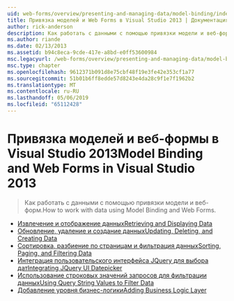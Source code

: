 ```yaml
---
uid: web-forms/overview/presenting-and-managing-data/model-binding/index
title: Привязка моделей и Web Forms в Visual Studio 2013 | Документация Майкрософт
author: rick-anderson
description: Как работать с данными с помощью привязки модели и веб-форм.
ms.author: riande
ms.date: 02/13/2013
ms.assetid: b94c8eca-9cde-417e-a8bd-e0ff53600984
msc.legacyurl: /web-forms/overview/presenting-and-managing-data/model-binding
msc.type: chapter
ms.openlocfilehash: 9612371b091d8e75cbf48f19e3fe42e353cf1a77
ms.sourcegitcommit: 51b01b6ff8edde57d8243e4da28c9f1e7f1962b2
ms.translationtype: MT
ms.contentlocale: ru-RU
ms.lasthandoff: 05/06/2019
ms.locfileid: "65112428"
---
```

# <a name="model-binding-and-web-forms-in-visual-studio-2013"></a><span data-ttu-id="4e3db-103">Привязка моделей и веб-формы в Visual Studio 2013</span><span class="sxs-lookup"><span data-stu-id="4e3db-103">Model Binding and Web Forms in Visual Studio 2013</span></span>

> <span data-ttu-id="4e3db-104">Как работать с данными с помощью привязки модели и веб-форм.</span><span class="sxs-lookup"><span data-stu-id="4e3db-104">How to work with data using Model Binding and Web Forms.</span></span>

- [<span data-ttu-id="4e3db-105">Извлечение и отображение данных</span><span class="sxs-lookup"><span data-stu-id="4e3db-105">Retrieving and Displaying Data</span></span>](retrieving-data.md)
- [<span data-ttu-id="4e3db-106">Обновление, удаление и создание данных</span><span class="sxs-lookup"><span data-stu-id="4e3db-106">Updating, Deleting, and Creating Data</span></span>](updating-deleting-and-creating-data.md)
- [<span data-ttu-id="4e3db-107">Сортировка, разбиение по страницам и фильтрация данных</span><span class="sxs-lookup"><span data-stu-id="4e3db-107">Sorting, Paging, and Filtering Data</span></span>](sorting-paging-and-filtering-data.md)
- [<span data-ttu-id="4e3db-108">Интеграция пользовательского интерфейса JQuery для выбора дат</span><span class="sxs-lookup"><span data-stu-id="4e3db-108">Integrating JQuery UI Datepicker</span></span>](integrating-jquery-ui.md)
- [<span data-ttu-id="4e3db-109">Использование строковых значений запросов для фильтрации данных</span><span class="sxs-lookup"><span data-stu-id="4e3db-109">Using Query String Values to Filter Data</span></span>](using-query-string-values-to-retrieve-data.md)
- [<span data-ttu-id="4e3db-110">Добавление уровня бизнес-логики</span><span class="sxs-lookup"><span data-stu-id="4e3db-110">Adding Business Logic Layer</span></span>](adding-business-logic-layer.md)
